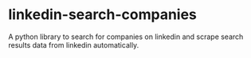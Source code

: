 # linkedin-search-companies
A python library to search for companies on linkedin and scrape search results data from linkedin automatically.
